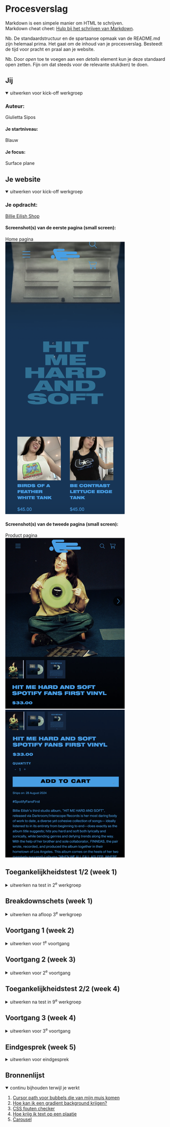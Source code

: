 # Procesverslag

Markdown is een simpele manier om HTML te schrijven.  
Markdown cheat cheet: [Hulp bij het schrijven van Markdown](https://github.com/adam-p/markdown-here/wiki/Markdown-Cheatsheet).

Nb. De standaardstructuur en de spartaanse opmaak van de README.md zijn helemaal prima. Het gaat om de inhoud van je procesverslag. Besteedt de tijd voor pracht en praal aan je website.

Nb. Door _open_ toe te voegen aan een _details_ element kun je deze standaard open zetten. Fijn om dat steeds voor de relevante stuk(ken) te doen.

## Jij

<details open>
  <summary>uitwerken voor kick-off werkgroep</summary>

### Auteur:

Giulietta Sipos

#### Je startniveau:

Blauw

#### Je focus:

Surface plane

</details>

## Je website

<details open>
  <summary>uitwerken voor kick-off werkgroep</summary>

### Je opdracht:

[Billie Eilish Shop](http://web.archive.org/web/20240822181821/https://store.billieeilish.com/)

#### Screenshot(s) van de eerste pagina (small screen):

Home pagina  
 <img src="readme-images/homepagina.png" width="375px" alt="screenshot van de homepagina">

#### Screenshot(s) van de tweede pagina (small screen):

Product pagina  
 <img src="readme-images/product.png" width="375px" alt="screenshot de product pagina">
<img src="readme-images/product2.png" width="375px" alt="screenshot de product pagina">

</details>

## Toegankelijkheidstest 1/2 (week 1)

<details>
  <summary>uitwerken na test in 2<sup>e</sup> werkgroep</summary>

### Bevindingen

Lijst met de bevindingen die in de test naar voren kwamen:

- De screenreader sloeg sommige stukken over en snapte ik de volgorde niet helemaal van de screenreader.
- Wel had de website de optie gegeven om de nav over te slaan.

<img src="readme-images/PDF document.png" width="375px" alt="bevindingen van de website">
<img src="readme-images/PDF document 2.png" width="375px" alt="bevindingen van de website">
<img src="readme-images/PDF document 3.png" width="375px" alt="bevindingen van de website">
<img src="readme-images/PDF document 4.png" width="375px" alt="bevindingen van de website">
<img src="readme-images/PDF document 5.png" width="375px" alt="bevindingen van de website">

</details>

## Breakdownschets (week 1)

<details>
  <summary>uitwerken na afloop 3<sup>e</sup> werkgroep</summary>

### de hele pagina:

  <img src="readme-images/screenshotwebsite.png" width="375px" alt="breakdown van de hele pagina">

### dynamisch deel (bijv menu):

  <img src="readme-images/menu.png" width="375px" alt="breakdown van menu">

</details>

## Voortgang 1 (week 2)

<details>
  <summary>uitwerken voor 1<sup>e</sup> voortgang</summary>

### Stand van zaken

<strong>Wat goed ging:</strong>

- De opmaak van de html gng redelijk goed. Ik kon me nog goed herinneren wat de volgorde was van de opmaak en heb ik netjes alles op een rijtje gezet.

<strong>Wat niet goed ging:</strong>

- Ik vod het lastig om voor het eerst met de ":root" te werken. Ik snapte niet helemaal hoe ik de kleuren moest aanroepen.

### Agenda voor meeting

| Diya                                                    | Thi                                                    | Giulietta                                                                | Keysha                                                                  |
| ------------------------------------------------------- | ------------------------------------------------------ | ------------------------------------------------------------------------ | ----------------------------------------------------------------------- |
| - Hoe maak je de rating?                                | - Zou ik alles moeten maken van de gekozen pagina's?   | - Hoe laat je bubbels komen uit de cursor?                               | - Hoe maak je verschillende tabs die je kunt openen op dezelfde pagina? |
| - Verschillende tabs openen op dezelfde pagina, filter? | - Hoe zou ik de h2 titels met een streep moeten maken? | - Kun je nu nog veranderen van focus? van responsive naar surface plane? | - Hoe voeg je een tabel samen in carroussel?                            |

### Verslag van meeting

- Creëer verschillende onderdelen op de pagina, en laat herhalende elementen weg. Gebruik `h2::before{}` en `h2::after{}` om strepen toe te voegen aan de titels/kopjes.
- Voeg hover-effecten, transities, opacity, en animaties toe.
- Zoek online naar bubbels-animaties om toe te voegen aan de cursor.
- Je kunt de focus nog veranderen, maar geef dit graag door.
- Let op dat hover-effecten alleen werken met een cursor en niet op een telefoon.
- Maak een grid voor de lijst, of gebruik een grid in de lijst.
- Voor de carrousel kan je de genoemde website gebruiken (student-assistente heeft dit goedgekeurd).

We hebben bij Sanne nagevraagd of we een andere JavaScript-bibliotheek voor de carrousel mochten gebruiken. Dit werd echter niet goedgekeurd, dus we kunnen die carrousel niet toepassen.

</details>

## Voortgang 2 (week 3)

<details>
  <summary>uitwerken voor 2<sup>e</sup> voortgang</summary>

### Stand van zaken

<strong>Wat goed ging:</strong>

- Ik begon netjes mijn css op orde zetten, dus de
- De video-achtergrond en
- De hamburger menu is me gelukt om toe te voegen.
- Navigatie is gelukt om toe te voegen en werkt ook.

<strong>Wat niet goed ging:</strong>

- Ik had wat moeite met het gebruik van flexbox voor de layout van de producten van mijn wesbite.
- Het was lastig om de juiste grootte te krijgen voor de iconen in de navigatie.

### Agenda voor meeting

| Diya                                                     | Thi                                                            | Giulietta                                       | Keysha                                                                 |
| -------------------------------------------------------- | -------------------------------------------------------------- | ----------------------------------------------- | ---------------------------------------------------------------------- |
| - Hoe maak je de carroussel?                             | - Hoe zet ik de navigatie buttons op de juiste plek?           | - Hoe krijg ik de video goed in de achtergrond? | - Hoe verander je de kleur van een svg?                                |
| - Ik heb wat problemen met nth-of-child, hoe fix ik dit? | - Hoe zet ik het kruisje helemaal naar rechts?                 | - Ik heb geen classes en id's, mag dat?         | - Hoe krijg ik de tweede nav balk?                                     |
|                                                          | - Mijn img nav icons willen niet goed op size, hoe fix ik dit? | - Hoe maak je de nav sticky?                    | - Waarom is er aan de bovenkant van mijn site een kleine pijl te zien? |

### Verslag van meeting

- Bepaal goed welke elementen op de site links of knoppen moeten zijn.
- Maak twee navigatiemenu’s: één voor het hamburger-menu en één voor de zoekknop, inloggen, winkelmandje, etc.
- Gebruik `justify-self: end;` om het kruisicoon aan de rechterkant te plaatsen (zie oefening 2 over grid).
- Gebruik `filter: invert(1);` om iconen wit of zwart te maken.
- Gebruik `nth-of-type` in plaats van `nth-child` voor betere volgorde in de opmaak.
- Controleer in inspect mode met de pijltool of er ongewenste ruimtes door padding of marges zijn en verwijder deze indien nodig.
- Verwijder zoveel mogelijk classes en ID's en gebruik liever pseudoklassen.

</details>

## Toegankelijkheidstest 2/2 (week 4)

<details>
  <summary>uitwerken na test in 9<sup>e</sup> werkgroep</summary>

### Bevindingen

Ik besefte ik dat ik niet goed mijn toetsenbord had gebruikt om mijn VoiceOver te besturen.
Ik gebruikte alleen tab en niet control, option command H om ook de headings te lezen. Uiteindelijk is het gelukt om goed mijn VoiceOver te laten besturen.

</details>

## Voortgang 3 (week 4)

<details>
  <summary>uitwerken voor 3<sup>e</sup> voortgang</summary>

### Stand van zaken

<strong>Wat goed ging:</strong>

- De tekst en knoppen bij de producten zien er nu duidelijker uit door wat styling.
- Ik ben goed bezig met het toevoegen van animaties (de hover state) en de website ziet er nu dynamischer uit.

<strong>Wat niet goed ging:</strong>

- De padding en marges op sommige elementen zorgden voor ongewenste witruimtes, wat extra werk vereiste.

### Agenda voor meeting

| Diya                                      | Thi                                                                                                                                      | Giulietta                                                  | Keysha          |
| ----------------------------------------- | ---------------------------------------------------------------------------------------------------------------------------------------- | ---------------------------------------------------------- | --------------- |
| - Tweede menu toevoegen en button stijlen | - Text bij plaatjes, mag dat? Of alles zelf maken?                                                                                       | - Hoe maak ik producten netjes met prijs, button en tekst? | Was er niet bij |
| - Achtergrond weghalen en svg erin        | - Hoe maak ik filter tabs in hamburgernav en op pagina's?                                                                                | - Hoe laat ik tekst springen naar beneden?                 |                 |
|                                           | - De images in collage bewegen mee wanneer je responsive bent                                                                            |                                                            |                 |
|                                           | - Surface plane, website heeft al veel animaties. Tellen die mee voor surface plane als ik die namaak, of moet ik weer nieuwe toevoegen? |                                                            |                 |

### Verslag van meeting

- Plaats geen tekst op de afbeeldingen; je moet ze per afbeelding maken. Het is handig als je goed bent in Photoshop om de tekst te verwijderen.
- Sybren stuurt een CodePen-link voor de filterfunctie.
- De animaties die je kopieert van de originele site tellen mee voor de Surface Plane, maar je kunt altijd extra animaties toevoegen om alle vijf punten van de Surface Plane af te vinken.
- Gebruik `display: flex` en `flex-wrap`.
- Zet een grijze filter over een afbeelding met `::before` (zoek even een video voor uitleg)
- Voeg het tweede menu toe en style de knop: verwijder de achtergrond en voeg een SVG in.

</details>

## Eindgesprek (week 5)

<details>
  <summary>uitwerken voor eindgesprek</summary>

### De uitkomst - karakteristiek screenshots:

  <img src="readme-images/FireShot Capture 003 - Billie Eilish - Store - Billie Eilish - Store - 127.0.0.1.png" width="375px" alt="uitomst opdracht 1">

### Dit heb ik geleerd:

- Ik heb geleerd hoe ik nth-of-type moet gebruiken (voor deze lessen had ik daar nog nooit gebruik van gemaakt)
- Ik heb geleerd hoe ik achtergrond filmpjes kan toevoegen aan mijn website.
- Ik heb geleerd hoe je een hamburger menu moet maken.
  <img src="readme-images/hamburger.png" width="375px" alt="screenshot eigen website hamburger">
- Ik denk geleerd te hebben hoe ik een carousel kan maken.
  <img src="readme-images/carousel.png" width="375px" alt="screenshot eigen website carousel">
- Ik heb geleerd hoe ik een een form kan maken met labels en al.
  <img src="readme-images/form.png" width="375px" alt="screenshot code van de html van een form">

### Dit was lastig/Is niet gelukt:

Het is me niet gelukt om de wesbite een andere kleur te geven door en toggle toe te voegen.

  <img src="readme-images/dark:light.png" width="375px" alt="screenshot code van de root">
</details>

## Bronnenlijst

<details open>
  <summary>continu bijhouden terwijl je werkt</summary>

1. [Cursor path voor bubbels die van mijn muis komen](https://chatgpt.com/share/672b8f5e-2154-800e-ada8-3ef1d6b2d20d)
2. [Hoe kan ik een gradient background krijgen?](https://chatgpt.com/share/672b8f1f-e35c-800e-af36-d35858bab1c4)
3. [CSS fouten checker](https://chatgpt.com/share/672b8fab-0864-800e-ac7c-d923093717fb)
4. [Hoe krijg ik text op een plaatje](https://www.w3schools.com/howto/howto_css_image_text.asp)
5. [Carousel](https://codepen.io/shooft/pen/LYwJOEG)

</details>
